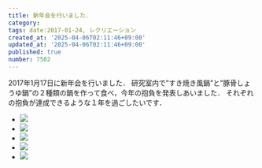 ```yaml
---
title: 新年会を行いました．
category:
tags: date:2017-01-24, レクリエーション
created_at: '2025-04-06T02:11:46+09:00'
updated_at: '2025-04-06T02:11:46+09:00'
published: true
number: 7502
---
```




2017年1月17日に新年会を行いました．
研究室内で”すき焼き風鍋”と”豚骨しょうゆ鍋”の２種類の鍋を作って食べ，今年の抱負を発表しあいました． 
それぞれの抱負が達成できるような１年を過ごしたいです．

<div class="img-container">
    <ul class="slider">
        <li><img src="https://img.esa.io/uploads/production/attachments/13979/2025/04/06/148142/a23f7a4e-7098-4b86-96f2-3113b437cfb4.webp" loading='lazy' /></li>
        <li><img src="https://img.esa.io/uploads/production/attachments/13979/2025/04/06/148142/0d07d6b8-fbb1-4555-b718-d51f66e4dd13.webp" loading='lazy' /></li>
        <li><img src="https://img.esa.io/uploads/production/attachments/13979/2025/04/06/148142/ce0e928f-06db-42fe-a6c8-257b49e66f79.webp" loading='lazy' /></li>
        <li><img src="https://img.esa.io/uploads/production/attachments/13979/2025/04/06/148142/d5f6606d-1393-4670-b487-ec4532322b83.webp" loading='lazy' /></li>
        <li><img src="https://img.esa.io/uploads/production/attachments/13979/2025/04/06/148142/437ff8dc-862a-49a6-9ba7-aff0eb3dacc9.webp" loading='lazy' /></li>
    </ul>
</div>

